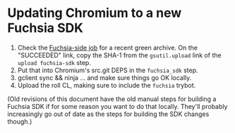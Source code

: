 # Updating Chromium to a new Fuchsia SDK

1. Check the [Fuchsia-side job](https://luci-scheduler.appspot.com/jobs/fuchsia/sdk-x86_64-linux) for a recent green archive. On the "SUCCEEDED" link, copy the SHA-1 from the `gsutil.upload` link of the `upload fuchsia-sdk` step.
0. Put that into Chromium's src.git DEPS in the `fuchsia_sdk` step.
0. gclient sync && ninja ... and make sure things go OK locally.
0. Upload the roll CL, making sure to include the `fuchsia` trybot.

(Old revisions of this document have the old manual steps for building a Fuchsia
SDK if for some reason you want to do that locally. They'll probably
increasingly go out of date as the steps for building the SDK changes though.)
